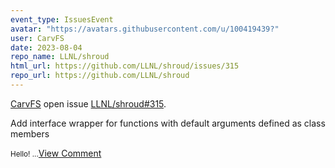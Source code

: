 ```yaml
---
event_type: IssuesEvent
avatar: "https://avatars.githubusercontent.com/u/100419439?"
user: CarvFS
date: 2023-08-04
repo_name: LLNL/shroud
html_url: https://github.com/LLNL/shroud/issues/315
repo_url: https://github.com/LLNL/shroud
---
```


<a href='https://github.com/CarvFS' target='_blank'>CarvFS</a> open issue <a href='https://github.com/LLNL/shroud/issues/315' target='_blank'>LLNL/shroud#315</a>.

<p>Add interface wrapper for functions with default arguments defined as class members</p><small>Hello!...</small><a href='https://github.com/LLNL/shroud/issues/315' target='_blank'>View Comment</a>